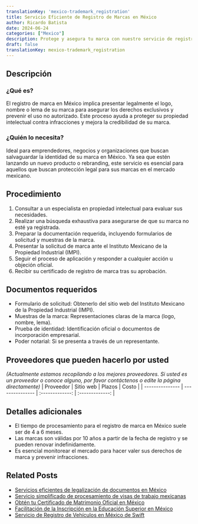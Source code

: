 ```yaml
---
translationKey: 'mexico-trademark_registration'
title: Servicio Eficiente de Registro de Marcas en México
author: Ricardo Batista
date: 2024-06-24
categories: ["Mexico"]
description: Protege y asegura tu marca con nuestro servicio de registro de marcas en México sin problemas. Rápido, confiable y sin complicaciones.
draft: false
translationKey: mexico-trademark_registration
---
```


## Descripción
### ¿Qué es?
El registro de marca en México implica presentar legalmente el logo, nombre o lema de su marca para asegurar los derechos exclusivos y prevenir el uso no autorizado. Este proceso ayuda a proteger su propiedad intelectual contra infracciones y mejora la credibilidad de su marca.

### ¿Quién lo necesita?
Ideal para emprendedores, negocios y organizaciones que buscan salvaguardar la identidad de su marca en México. Ya sea que estén lanzando un nuevo producto o rebranding, este servicio es esencial para aquellos que buscan protección legal para sus marcas en el mercado mexicano.

## Procedimiento

1. Consultar a un especialista en propiedad intelectual para evaluar sus necesidades.
2. Realizar una búsqueda exhaustiva para asegurarse de que su marca no esté ya registrada.
3. Preparar la documentación requerida, incluyendo formularios de solicitud y muestras de la marca.
4. Presentar la solicitud de marca ante el Instituto Mexicano de la Propiedad Industrial (IMPI).
5. Seguir el proceso de aplicación y responder a cualquier acción u objeción oficial.
6. Recibir su certificado de registro de marca tras su aprobación.

## Documentos requeridos

- Formulario de solicitud: Obtenerlo del sitio web del Instituto Mexicano de la Propiedad Industrial (IMPI).
- Muestras de la marca: Representaciones claras de la marca (logo, nombre, lema).
- Prueba de identidad: Identificación oficial o documentos de incorporación empresarial.
- Poder notarial: Si se presenta a través de un representante.

## Proveedores que pueden hacerlo por usted

_(Actualmente estamos recopilando a los mejores proveedores. Si usted es un proveedor o conoce alguno, por favor contáctenos o edite la página directamente)_
| Proveedor        |     Sitio web     |     Plazos    |       Costo      |
| --------------- | --------------- |  :-------------: | :-------------: |

## Detalles adicionales

- El tiempo de procesamiento para el registro de marca en México suele ser de 4 a 6 meses.
- Las marcas son válidas por 10 años a partir de la fecha de registro y se pueden renovar indefinidamente.
- Es esencial monitorear el mercado para hacer valer sus derechos de marca y prevenir infracciones.
## Related Posts

- [Servicios eficientes de legalización de documentos en México](https://tramitit.com/es/guides/mexico/legalización_de_documentos/)
- [Servicio simplificado de procesamiento de visas de trabajo mexicanas](https://tramitit.com/es/guides/mexico/trámite_de_visa_de_trabajo/)
- [Obtén tu Certificado de Matrimonio Oficial en México](https://tramitit.com/es/guides/mexico/acta_de_matrimonio/)
- [Facilitación de la Inscripción en la Educación Superior en México](https://tramitit.com/es/guides/mexico/inscripción_a_educación_superior/)
- [Servicio de Registro de Vehículos en México de Swift](https://tramitit.com/es/guides/mexico/registro_vehicular/)